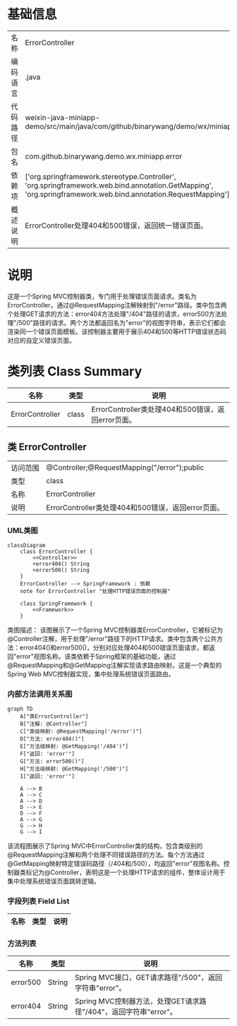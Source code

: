 # 基础信息

|      |      |
|------|------|
| 名称 | ErrorController |
| 编码语言 | .java |
| 代码路径 | weixin-java-miniapp-demo/src/main/java/com/github/binarywang/demo/wx/miniapp/error/ErrorController.java |
| 包名 | com.github.binarywang.demo.wx.miniapp.error |
| 依赖项 | ['org.springframework.stereotype.Controller', 'org.springframework.web.bind.annotation.GetMapping', 'org.springframework.web.bind.annotation.RequestMapping'] |
| 概述说明 | ErrorController处理404和500错误，返回统一错误页面。 |

# 说明

这是一个Spring MVC控制器类，专门用于处理错误页面请求。类名为ErrorController，通过@RequestMapping注解映射到"/error"路径。类中包含两个处理GET请求的方法：error404方法处理"/404"路径的请求，error500方法处理"/500"路径的请求。两个方法都返回名为"error"的视图字符串，表示它们都会渲染同一个错误页面模板。该控制器主要用于展示404和500等HTTP错误状态码对应的自定义错误页面。

# 类列表 Class Summary

| 名称   | 类型  | 说明 |
|-------|------|-------------|
| ErrorController | class | ErrorController类处理404和500错误，返回error页面。 |



## 类 ErrorController

|      |      |
|------|------|
| 访问范围 | @Controller;@RequestMapping("/error");public |
| 类型 | class |
| 名称 | ErrorController |
| 说明 | ErrorController类处理404和500错误，返回error页面。 |


### UML类图

```mermaid
classDiagram
    class ErrorController {
        <<Controller>>
        +error404() String
        +error500() String
    }
    ErrorController --> SpringFramework : 依赖
    note for ErrorController "处理HTTP错误页面的控制器"

    class SpringFramework {
        <<Framework>>
    }
```

类图描述：
该图展示了一个Spring MVC控制器类ErrorController，它被标记为@Controller注解，用于处理"/error"路径下的HTTP请求。类中包含两个公共方法：error404()和error500()，分别对应处理404和500错误页面请求，都返回"error"视图名称。该类依赖于Spring框架的基础功能，通过@RequestMapping和@GetMapping注解实现请求路由映射。这是一个典型的Spring Web MVC控制器实现，集中处理系统错误页面路由。


### 内部方法调用关系图

```mermaid
graph TD
    A["类ErrorController"]
    B["注解: @Controller"]
    C["类级映射: @RequestMapping('/error')"]
    D["方法: error404()"]
    E["方法级映射: @GetMapping('/404')"]
    F["返回: 'error'"]
    G["方法: error500()"]
    H["方法级映射: @GetMapping('/500')"]
    I["返回: 'error'"]

    A --> B
    A --> C
    A --> D
    D --> E
    D --> F
    A --> G
    G --> H
    G --> I
```

该流程图展示了Spring MVC中ErrorController类的结构，包含类级别的@RequestMapping注解和两个处理不同错误路径的方法。每个方法通过@GetMapping映射特定错误码路径（/404和/500），均返回"error"视图名称。控制器类标记为@Controller，表明这是一个处理HTTP请求的组件，整体设计用于集中处理系统错误页面跳转逻辑。

### 字段列表 Field List

| 名称  | 类型  | 说明 |
|-------|-------|------|

### 方法列表

| 名称  | 类型  | 说明 |
|-------|-------|------|
| error500 | String | Spring MVC接口，GET请求路径"/500"，返回字符串"error"。 |
| error404 | String | Spring MVC控制器方法，处理GET请求路径"/404"，返回字符串"error"。 |





